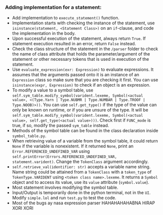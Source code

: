 ### Adding implementation for a statement:

- Add implementation to `execute_statement()` function.
- Implementation starts with checking the instance of the statement, use `isinstance(statement, <Statement Class>)` on an `if`-clause, and code the implementation in the body.
- Upon successful execution of the statement, always return `True`. If statement execution resulted in an error, return `False` instead.
- Check the class structure of the statement in the `/parser` folder to check the name of class attribute that holds the parameter/argument of the statement or other necessary tokens that is used in execution of the statement.
- Use `evaluate_expression(exr: Expression)` to evaluate expressions. It assumes that the arguments passed onto it is an instance of an `Expression` class so make sure that you are checking it first. You can use `isinstance(expr, Expression)` to check if an object is an expression.
- To modify a value to a symbol table, use `self.sym_table.modify_symbol(varident.lexeme, Symbol(<actual value>, <(Type.Yarn | Type.NUBMR | Type.NUMBAR | Type.TROOF | Type.NOOB)>))`. You can use `self.get_type()` if the type of the value can only be known on runtime, or if you are unsure of the type. It will be `self.sym_table.modify_symbol(varident.lexeme, Symbol(<actual value>, self.get_type(<actual value>)))`. Check first if `FUNC_mode` is true, if so, modify the passed `sym_table` instead.
- Methods of the symbol table can be found in the class declaration inside `symbol_table.py`.
- When retrieving value of a variable from the symbol table, it could return `None` if the variable is nonexistent. If it returned `None`, print an `Error.REFERENCED_UNDEFINED_VAR` using `self.printError(Errors.REFERENCED_UNDEFINED_VAR, statement.varident)`. Change the `TokenClass` argument accordingly.
- `self.retrieve_val(identifier: str)` accepts a variable name string. Name string could be attained from a `TokenClass` with a `token_type` of `TokenType.VARIDENT` using `<token class name>.lexeme`. It returns a `Symbol` object and to access its value, use its `value` attribute (`symbol.value`).
- Most statement involves modifying the symbol table.
- Input/Output is temporarily done in the python terminal, not in the `UI`. Modify `simple.lol` and run `test.py` to test the code.
- Most of the bugs ay nasa expression parser HAHAHAHAHABNA HIRAP XORI XORI